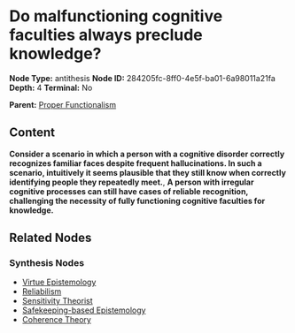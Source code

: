 # Do malfunctioning cognitive faculties always preclude knowledge?

**Node Type:** antithesis
**Node ID:** 284205fc-8ff0-4e5f-ba01-6a98011a21fa
**Depth:** 4
**Terminal:** No

**Parent:** [Proper Functionalism](proper-functionalism-synthesis-42bcbd7c-8695-4e31-9b7d-e2971690e5fe.md)

## Content

**Consider a scenario in which a person with a cognitive disorder correctly recognizes familiar faces despite frequent hallucinations. In such a scenario, intuitively it seems plausible that they still know when correctly identifying people they repeatedly meet.**, **A person with irregular cognitive processes can still have cases of reliable recognition, challenging the necessity of fully functioning cognitive faculties for knowledge.**

## Related Nodes

### Synthesis Nodes

- [Virtue Epistemology](virtue-epistemology-synthesis-051b75b9-5ef1-4284-8c6c-f433adf71ad3.md)
- [Reliabilism](reliabilism-synthesis-c79136d5-8555-485b-b675-f7404dbc7cd2.md)
- [Sensitivity Theorist](sensitivity-theorist-synthesis-0aa5eb83-0a66-486a-90ed-4da8bec2b2af.md)
- [Safekeeping-based Epistemology](safekeeping-based-epistemology-synthesis-3b12b491-0324-45af-8b53-7c2ec8357e0d.md)
- [Coherence Theory](coherence-theory-synthesis-77625cab-19fd-400c-8944-17a1f521fb66.md)
